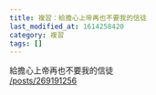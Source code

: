 ```yaml
---
title: 複習：給擔心上帝再也不要我的信徒
last_modified_at: 1614258420
category: 複習
tags: []
---
```


<p>給擔心上帝再也不要我的信徒<br/>
<a href="/posts/269191256" target="_blank">/posts/269191256</a></p>
<p> </p>
